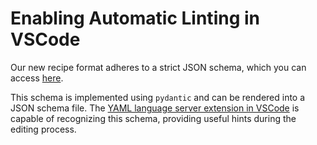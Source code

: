 # Enabling Automatic Linting in VSCode

Our new recipe format adheres to a strict JSON schema, which you can access [here](https://github.com/prefix-dev/recipe-format).

This schema is implemented using `pydantic` and can be rendered into a JSON schema file. The [YAML language server extension in VSCode](https://marketplace.visualstudio.com/items?itemName=redhat.vscode-yaml) is capable of recognizing this schema, providing useful hints during the editing process.
